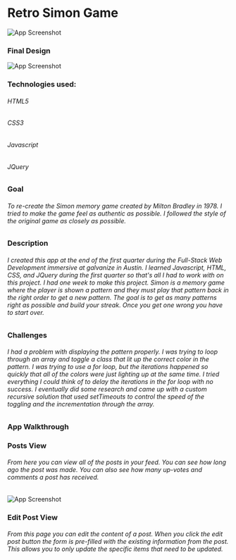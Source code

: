 # Retro Simon Game
![App Screenshot](https://github.com/JonDRamer/Simon-Game/blob/master/screenshots/Original%20Simon%20Box.jpg)


### Final Design
![App Screenshot](https://github.com/JonDRamer/Simon-Game/blob/master/screenshots/Simon%20Powered%20Off.png)

### Technologies used:

###### HTML5
###### CSS3
###### Javascript
###### JQuery

### Goal
###### To re-create the Simon memory game created by Milton Bradley in 1978.  I tried to make the game feel as authentic as possible.  I followed the style of the original game as closely as possible.  

### Description

###### I created this app at the end of the first quarter during the Full-Stack Web Development immersive at galvanize in Austin.  I learned Javascript, HTML, CSS, and JQuery during the first quarter so that's all I had to work with on this project.  I had one week to make this project.  Simon is a memory game where the player is shown a pattern and they must play that pattern back in the right order to get a new pattern.  The goal is to get as many patterns right as possible and build your streak.  Once you get one wrong you have to start over.

### Challenges

###### I had a problem with displaying the pattern properly.  I was trying to loop through an array and toggle a class that lit up the correct color in the pattern.  I was trying to use a for loop, but the iterations happened so quickly that all of the colors were just lighting up at the same time.  I tried everything I could think of to delay the iterations in the for loop with no success.  I eventually did some research and came up with a custom recursive solution that used setTimeouts to control the speed of the toggling and the incrementation through the array.  

### App Walkthrough

### Posts View

###### From here you can view all of the posts in your feed.  You can see how long ago the post was made.  You can also see how many up-votes and comments a post has received.  

![App Screenshot]()

### Edit Post View

###### From this page you can edit the content of a post.  When you click the edit post button the form is pre-filled with the existing information from the post.  This allows you to only update the specific items that need to be updated.
